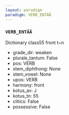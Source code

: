 ```yaml
---
layout: paradigm
paradigm: VERB_ENTÄÄ
---
```

### ` VERB_ENTÄÄ `

Dictionary class55 front t~n
* grade_dir: weaken
* plurale_tantum: False
* pos: VERB
* stem_diphthong: None
* stem_vowel: None
* upos: VERB
* harmony: front
* kotus_av: J
* kotus_tn: 55
* clitics: False
* possessive: False
